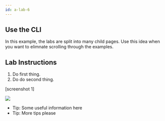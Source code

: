 ```yaml
---
id: a-lab-6
---
```

## Use the CLI

In this example, the labs are split into many child pages.  Use this idea when you want to elimnate scrolling through the examples. 

## Lab Instructions

1. Do first thing.
2. Do do second thing.
  
[screenshot 1]

<img src="https://via.placeholder.com/700x500/457b9d/fff.png" />


* Tip:  Some useful information here
* Tip:  More tips please
